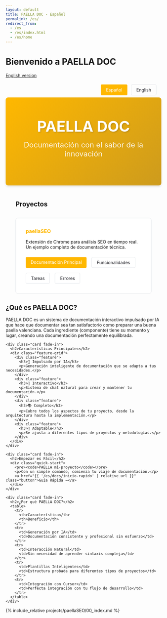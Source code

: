 ```yaml
---
layout: default
title: PAELLA DOC - Español
permalink: /es/
redirect_from:
  - /es
  - /es/index.html
  - /es/home
---
```


# Bienvenido a PAELLA DOC

[English version](/en/)

<div class="language-selector">
  <a href="{{ site.baseurl }}/es/" class="active">Español</a>
  <a href="{{ site.baseurl }}/en/">English</a>
</div>

<div class="hero">
  <h1>PAELLA DOC</h1>
  <p class="tagline">Documentación con el sabor de la innovación</p>
</div>

<div class="projects-section">
  <h2>Proyectos</h2>
  
  <div class="project-card">
    <h3>paellaSEO</h3>
    <p>Extensión de Chrome para análisis SEO en tiempo real. Un ejemplo completo de documentación técnica.</p>
    <div class="project-links">
      <a href="/es/projects/paellaSEO/00_index.html" class="primary-link">Documentación Principal</a>
      <a href="/es/projects/paellaSEO/feature_documentation.html">Funcionalidades</a>
      <a href="/es/projects/paellaSEO/quick_task_documentation.html">Tareas</a>
      <a href="/es/projects/paellaSEO/bug_documentation.html">Errores</a>
    </div>
  </div>
</div>

<main>
  <article class="content">
    <div class="card fade-in">
      <h1>¿Qué es PAELLA DOC?</h1>
      <p>PAELLA DOC es un sistema de documentación interactivo impulsado por IA que hace que documentar sea tan satisfactorio como preparar una buena paella valenciana. Cada ingrediente (componente) tiene su momento y lugar, creando una documentación perfectamente equilibrada.</p>
    </div>

    <div class="card fade-in">
      <h2>Características Principales</h2>
      <div class="feature-grid">
        <div class="feature">
          <h3>🤖 Impulsado por IA</h3>
          <p>Generación inteligente de documentación que se adapta a tus necesidades.</p>
        </div>
        <div class="feature">
          <h3>🌟 Interactivo</h3>
          <p>Sistema de chat natural para crear y mantener tu documentación.</p>
        </div>
        <div class="feature">
          <h3>📚 Completo</h3>
          <p>Cubre todos los aspectos de tu proyecto, desde la arquitectura hasta la implementación.</p>
        </div>
        <div class="feature">
          <h3>🔄 Adaptable</h3>
          <p>Se ajusta a diferentes tipos de proyectos y metodologías.</p>
        </div>
      </div>
    </div>

    <div class="card fade-in">
      <h2>Empezar es Fácil</h2>
      <div class="quick-start">
        <pre><code>PAELLA mi-proyecto</code></pre>
        <p>Con un simple comando, comienza tu viaje de documentación.</p>
        <a href="{{ '/es/docs/inicio-rapido' | relative_url }}" class="button">Guía Rápida →</a>
      </div>
    </div>

    <div class="card fade-in">
      <h2>¿Por qué PAELLA DOC?</h2>
      <table>
        <tr>
          <th>Característica</th>
          <th>Beneficio</th>
        </tr>
        <tr>
          <td>Generación por IA</td>
          <td>Documentación consistente y profesional sin esfuerzo</td>
        </tr>
        <tr>
          <td>Interacción Natural</td>
          <td>Sin necesidad de aprender sintaxis compleja</td>
        </tr>
        <tr>
          <td>Plantillas Inteligentes</td>
          <td>Estructura probada para diferentes tipos de proyectos</td>
        </tr>
        <tr>
          <td>Integración con Cursor</td>
          <td>Perfecta integración con tu flujo de desarrollo</td>
        </tr>
      </table>
    </div>
  </article>
</main>

<style>
.language-selector {
  text-align: right;
  padding: 1rem;
}

.language-selector a {
  padding: 0.5rem 1rem;
  margin-left: 0.5rem;
  text-decoration: none;
  border-radius: 4px;
  color: var(--text-color, #1E1E24);
  border: 1px solid var(--border-color, #e1e4e8);
}

.language-selector a.active {
  background: var(--primary-color, #FFB800);
  color: white;
  border-color: var(--primary-color, #FFB800);
}

.hero {
  text-align: center;
  padding: 4rem 2rem;
  background: linear-gradient(135deg, #FFB800 0%, #CD9B1D 100%);
  color: white;
  margin-bottom: 3rem;
  border-radius: 8px;
  box-shadow: 0 4px 6px rgba(0, 0, 0, 0.1);
}

.hero h1 {
  font-size: 3rem;
  margin: 0;
  text-shadow: 2px 2px 4px rgba(0, 0, 0, 0.2);
}

.tagline {
  font-size: 1.5rem;
  margin-top: 1rem;
  opacity: 0.9;
}

.projects-section {
  max-width: 800px;
  margin: 0 auto;
  padding: 0 2rem;
}

.project-card {
  background: var(--background-color, #ffffff);
  border: 1px solid var(--border-color, #e1e4e8);
  border-radius: 8px;
  padding: 2rem;
  margin: 2rem 0;
  transition: transform 0.2s ease-in-out, box-shadow 0.2s ease-in-out;
}

.project-card:hover {
  transform: translateY(-2px);
  box-shadow: 0 4px 12px rgba(0, 0, 0, 0.1);
}

.project-card h3 {
  color: var(--primary-color, #FFB800);
  margin-top: 0;
}

.project-links {
  margin-top: 1.5rem;
  display: flex;
  flex-wrap: wrap;
  gap: 1rem;
}

.project-links a {
  text-decoration: none;
  padding: 0.5rem 1rem;
  border-radius: 4px;
  transition: all 0.2s ease-in-out;
}

.primary-link {
  background: var(--primary-color, #FFB800);
  color: white;
}

.primary-link:hover {
  background: var(--secondary-color, #CD9B1D);
}

.project-links a:not(.primary-link) {
  border: 1px solid var(--border-color, #e1e4e8);
  color: var(--text-color, #1E1E24);
}

.project-links a:not(.primary-link):hover {
  background: var(--background-color, #f6f8fa);
  border-color: var(--primary-color, #FFB800);
}

.feature-grid {
  display: grid;
  grid-template-columns: repeat(auto-fit, minmax(250px, 1fr));
  gap: 1.5rem;
  margin-top: 1rem;
}

.feature {
  padding: 1rem;
  border: 1px solid var(--border-color);
  border-radius: 8px;
  transition: transform 0.2s ease;
}

.feature:hover {
  transform: translateY(-4px);
}

.quick-start {
  text-align: center;
  padding: 2rem 0;
}

.quick-start pre {
  background: var(--code-bg);
  padding: 1rem;
  border-radius: 8px;
  margin: 1rem 0;
  overflow-x: auto;
}

.quick-start .button {
  display: inline-block;
  margin-top: 1rem;
}
</style>

<script type="application/ld+json">
{
  "@context": "https://schema.org",
  "@type": "SoftwareApplication",
  "name": "PAELLA DOC",
  "description": "Sistema de documentación interactivo impulsado por IA que hace que documentar sea tan satisfactorio como preparar una buena paella valenciana.",
  "applicationCategory": "DeveloperApplication",
  "operatingSystem": "All",
  "offers": {
    "@type": "Offer",
    "price": "0",
    "priceCurrency": "USD"
  },
  "author": {
    "@type": "Organization",
    "name": "PAELLA DOC Team",
    "url": "https://github.com/jlcases/paelladoc"
  },
  "inLanguage": "es",
  "availableLanguage": ["es", "en"]
}
</script>

{% include_relative projects/paellaSEO/00_index.md %} 